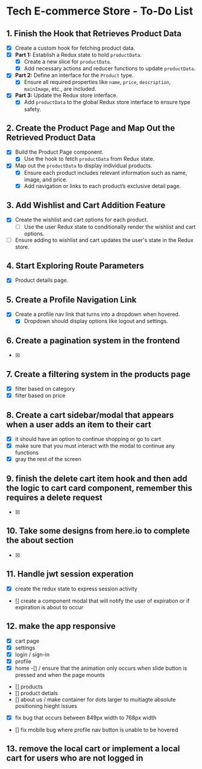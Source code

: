 # Tech E-commerce Store - To-Do List

## 1. Finish the Hook that Retrieves Product Data
- [x] Create a custom hook for fetching product data.
- [x] **Part 1:** Establish a Redux state to hold `productData`.
  - [x] Create a new slice for `productData`.
  - [x] Add necessary actions and reducer functions to update `productData`.
- [x] **Part 2:** Define an interface for the `Product` type.
  - [x] Ensure all required properties like `name`, `price`, `description`, `mainImage`, etc., are included.
- [x] **Part 3:** Update the Redux store interface.
  - [x] Add `productData` to the global Redux store interface to ensure type safety.

## 2. Create the Product Page and Map Out the Retrieved Product Data
- [x] Build the Product Page component.
  - [x] Use the hook to fetch `productData` from Redux state.
- [x] Map out the `productData` to display individual products.
  - [x] Ensure each product includes relevant information such as name, image, and price.
  - [x] Add navigation or links to each product’s exclusive detail page.

## 3. Add Wishlist and Cart Addition Feature
- [x] Create the wishlist and cart options for each product.
  - [ ] Use the user Redux state to conditionally render the wishlist and cart options.
- [ ] Ensure adding to wishlist and cart updates the user's state in the Redux store. 

## 4. Start Exploring Route Parameters
  - [x] Product details page.

## 5. Create a Profile Navigation Link
- [x] Create a profile nav link that turns into a dropdown when hovered.
  - [x] Dropdown should display options like logout and settings.

## 6. Create a pagination system in the frontend
- [x]
## 7. Create a filtering system in the products page
-[x] filter based on category
-[x] filter based on price

## 8. Create a cart sidebar/modal that appears when a user adds an item to their cart
- [x] it should have an option to continue shopping or go to cart
- [x] make sure that you must interact with the modal to continue any functions
- [x] gray the rest of the screen

## 9. finish the delete cart item hook and then add the logic to cart card component, remember this requires a delete request 
- [x]

## 10. Take some designs from here.io to complete the about section
- [x]

## 11. Handle jwt session experation 
- [x] create the redux state to express session activity
- [] create a component modal that will notify the user of expiration or if expiration is about to occur 

## 12. make the app responsive
- [x] cart page
- [x] settings
- [x] login / sign-in
- [x] profile
- [x] home 
  -[] / ensure that the animation only occurs when slide button is pressed and when the page mounts
- [] products
- [] product detials
- [] about us / make container for dots larger to muitiagte absolute positioning hieght issues
- [x] fix bug that occurs between 849px width to 768px width
- [] fix mobile bug where profile nav button is unable to be hovered

## 13. remove the local cart or implement a local cart for users who are not logged in

